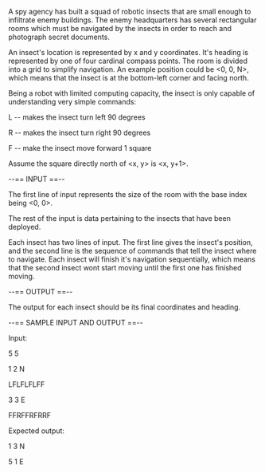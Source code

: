 A spy agency has built a squad of robotic insects that are small enough to infiltrate
enemy buildings. The enemy headquarters has several rectangular rooms which
must be navigated by the insects in order to reach and photograph secret
documents.

An insect's location is represented by x and y coordinates. It's heading is
represented by one of four cardinal compass points. The room is divided into a grid
to simplify navigation. An example position could be <0, 0, N>, which means that the
insect is at the bottom-left corner and facing north.

Being a robot with limited computing capacity, the insect is only capable of
understanding very simple commands:

L -- makes the insect turn left 90 degrees

R -- makes the insect turn right 90 degrees

F -- make the insect move forward 1 square

Assume the square directly north of <x, y> is <x, y+1>.

--== INPUT ==--

The first line of input represents the size of the room with the base index being <0,
0>.

The rest of the input is data pertaining to the insects that have been deployed. 

Each insect has two lines of input. The first line gives the insect's position, and the second
line is the sequence of commands that tell the insect where to navigate.
Each insect will finish it's navigation sequentially, which means that the second
insect wont start moving until the first one has finished moving.

--== OUTPUT ==--

The output for each insect should be its final coordinates and heading.

--== SAMPLE INPUT AND OUTPUT ==--

Input:

5 5

1 2 N

LFLFLFLFF

3 3 E

FFRFFRFRRF

Expected output:

1 3 N

5 1 E
